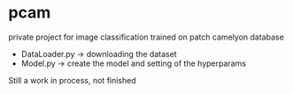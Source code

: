 # pcam

private project for image classification 
trained on patch camelyon database

- DataLoader.py -> downloading the dataset
- Model.py -> create the model and setting of the hyperparams

Still a work in process, not finished
